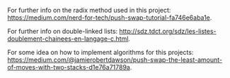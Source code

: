 For further info on the radix method used in this project:
<https://medium.com/nerd-for-tech/push-swap-tutorial-fa746e6aba1e>.

For further info on double-linked lists:
<http://sdz.tdct.org/sdz/les-listes-doublement-chainees-en-langage-c.html>.

For some idea on how to implement algorithms for this projects:
<https://medium.com/@jamierobertdawson/push-swap-the-least-amount-of-moves-with-two-stacks-d1e76a71789a>.